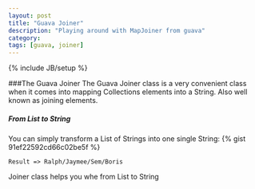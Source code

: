 ```yaml
---
layout: post
title: "Guava Joiner"
description: "Playing around with MapJoiner from guava"
category: 
tags: [guava, joiner]
---
```

{% include JB/setup %}

###The Guava Joiner
The Guava Joiner class is a very convenient class when it comes into mapping Collections elements into a String. Also well known as joining elements.

##### From List to String
You can simply transform a List of Strings into one single String:
{% gist 91ef22592cd66c02be5f %} 

`Result => Ralph/Jaymee/Sem/Boris`



Joiner class helps you whe from List to String